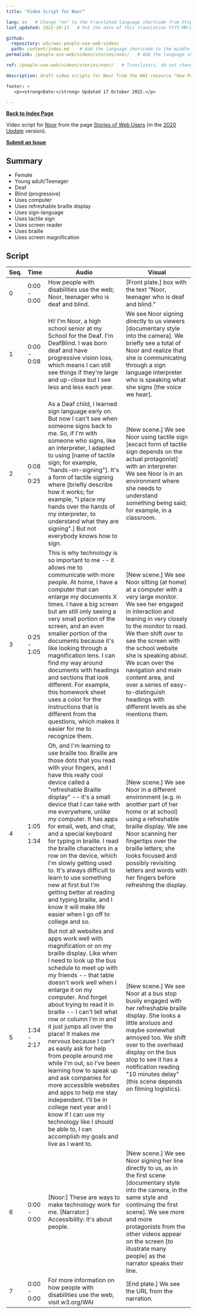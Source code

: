 ```yaml
---
title: "Video Script for Noor"

lang: en   # Change "en" to the translated-language shortcode from https://www.iana.org/assignments/language-subtag-registry/language-subtag-registry
last_updated: 2022-10-17   # Put the date of this translation YYYY-MM-DD (with month in the middle)

github:
  repository: w3c/wai-people-use-web-videos
  path: content/index.md    # Add the language shortcode to the middle of the filename, for example: content/index.fr.md
permalink: /people-use-web/videos/stories/noor/   # Add the language shortcode to the end, with no slash at end, for example: /link/to/page/fr

ref: /people-use-web/videos/stories/noor/   # Translators, do not change this

description: draft video scripts for Noor from the WAI resource "How People with Disabilities Use the Web"

footer: >
   <p><strong>Date:</strong> Updated 17 October 2022.</p>

---
```


**[Back to Index Page](../../)**

Video script for [Noor](https://deploy-preview-113--wai-people-use-web.netlify.app/people-use-web/user-stories-seven/) from the page [Stories of Web Users](https://deploy-preview-113--wai-people-use-web.netlify.app/people-use-web/user-stories/) (in the [2020 Update](https://github.com/w3c/wai-people-use-web/wiki/Persona-development) version).

**[Submit an Issue](https://github.com/w3c/wai-people-use-web-videos/issues/new?title=[Noor])**

## Summary

* Female
* Young adult/Teenager
* Deaf
* Blind (progressive)
* Uses computer
* Uses refreshable braille display
* Uses sign-language
* Uses tactile sign
* Uses screen reader
* Uses braille
* Uses screen magnification

## Script

| Seq. | Time | Audio | Visual |
| --- | --- | --- | --- |
| 0 | 0:00 - 0:00 | How people with disabilities use the web; Noor, teenager who is deaf and blind. | [Front plate.] box with the text "Noor, teenager who is deaf and blind." |
| 1 | 0:00 - 0:08 | Hi! I'm Noor, a high school senior at my School for the Deaf. I'm DeafBlind. I was born deaf and have progressive vision loss, which means I can still see things if they're large and up-close but I see less and less each year. | We see Noor signing directly to us viewers [documentary style into the camera]. We briefly see a total of Noor and realize that she is communicating through a sign language interpreter who is speaking what she signs [the voice we hear]. |
| 2 | 0:08 - 0:25 | As a Deaf child, I learned sign language early on. But now I can't see when someone signs back to me. So, if I'm with someone who signs, like an interpreter, I adapted to using [name of tactile sign; for example, "hands-on-signing"]. It's a form of tactile signing where [briefly describe how it works; for example, "I place my hands over the hands of my interpreter, to understand what they are signing".] But not everybody knows how to sign. | [New scene.] We see Noor using tactile sign [excact form of tactile sign depends on the actual protagonist] with an interpreter. We see Noor is in an environment where she needs to understand something being said; for example, in a classroom. |
| 3 | 0:25 - 1:05 | This is why technology is so important to me -- it allows me to communicate with more people. At home, I have a computer that can enlarge my documents X times. I have a big screen but am still only seeing a very small portion of the screen, and an even smaller portion of the documents because it's like looking through a magnification lens. I can find my way around documents with headings and sections that look different. For example, this homework sheet uses a color for the instructions that is different from the questions, which makes it easier for me to recognize them. | [New scene.] We see Noor sitting (at home) at a computer with a very large monitor. We see her engaged in interaction and leaning in very closely to the monitor to read. We then shift over to see the screen with the school website she is speaking about. We scan over the navigation and main content area, and over a series of easy-to-distinguish headings with different levels as she mentions them. |
| 4 | 1:05 - 1:34 | Oh, and I'm learning to use braille too. Braille are those dots that you read with your fingers, and I have this really cool device called a "refreshable Braille display" -- it's a small device that I can take with me everywhere, unlike my computer. It has apps for email, web, and chat, and a special keyboard for typing in braille. I read the braille characters in a row on the device, which I'm slowly getting used to. It's always difficult to learn to use something new at first but I'm getting better at reading and typing braille, and I know it will make life easier when I go off to college and so. | [New scene.] We see Noor in a different environment (e.g. in another part of her home or at school) using a refreshable braille display. We see Noor scanning her fingertips over the braille letters; she looks focused and possibly revisiting letters and words with her fingers before refreshing the display. |
| 5 | 1:34 - 2:17 | But not all websites and apps work well with magnification or on my braille display. Like when I need to look up the bus schedule to meet up with my friends -- that table doesn't work well when I enlarge it on my computer. And forget about trying to read it in braille -- I can't tell what row or column I'm in and it just jumps all over the place! It makes me nervous because I can't as easily ask for help from people around me while I'm out, so I've been learning how to speak up and ask companies for more accessible websites and apps to help me stay independent. I'll be in college next year and I know if I can use my technology like I should be able to, I can accomplish my goals and live as I want to. | [New scene.] We see Noor at a bus stop busily engaged with her refreshable braille display. She looks a little anxiuos and maybe somewhat annoyed too. We shift over to the overhead display on the bus stop to see it has a notification reading "10 minutes delay" (this scene depends on filming logistics). |
| 6 | 0:00 - 0:00 | [Noor:] These are ways to make technology work for me. [Narrator:] Accessibility: It's about people. | [New scene.] We see Noor signing her line directly to us, as in the first scene [documentary style into the camera, in the same style and continuing the first scene]. We see more and more protagonists from the other videos appear on the screen [to illustrate many people] as the narrator speaks their line. |
| 7 | 0:00 - 0:00 | For more information on how people with disabilities use the web, visit w3.org/WAI | [End plate.] We see the URL from the narration. |
